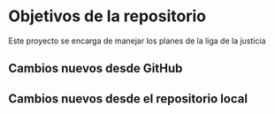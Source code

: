 # Objetivos de la repositorio

Este proyecto se encarga de manejar los planes de la liga de la justicia

## Cambios nuevos desde GitHub
## Cambios nuevos desde el repositorio local
